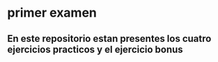 # primer examen
## En este repositorio estan presentes los cuatro ejercicios practicos y el ejercicio bonus
